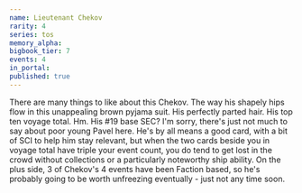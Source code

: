 ```yaml
---
name: Lieutenant Chekov
rarity: 4
series: tos
memory_alpha:
bigbook_tier: 7
events: 4
in_portal:
published: true
---
```


There are many things to like about this Chekov. The way his shapely hips flow in this unappealing brown pyjama suit. His perfectly parted hair. His top ten voyage total. Hm. His #19 base SEC? I'm sorry, there's just not much to say about poor young Pavel here. He's by all means a good card, with a bit of SCI to help him stay relevant, but when the two cards beside you in voyage total have triple your event count, you do tend to get lost in the crowd without collections or a particularly noteworthy ship ability. On the plus side, 3 of Chekov's 4 events have been Faction based, so he's probably going to be worth unfreezing eventually - just not any time soon.
